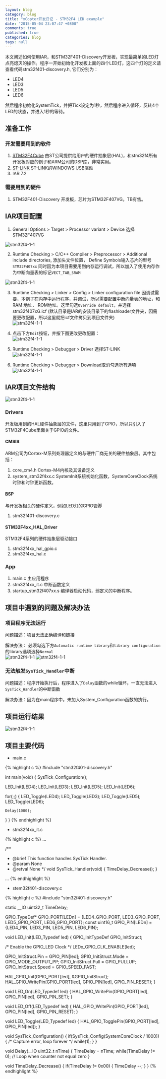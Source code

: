 ```yaml
---
layout: blog
category: blog
title: "xCopter开发日记 - STM32F4 LED example"
date: "2015-05-04 23:07:47 +0800"
comments: true
published: true
categories: blog
tags: null
---
```



本文阐述如何使用IAR，和STM32F401-Discovery开发板，实现最简单的LED灯点亮熄灭的操作。程序一开始初始化开发板上面的四个LED灯，这四个灯的定义请查看代码stm32f401-discovery.h, 它们分别为：

* LED4
* LED3
* LED5
* LED6

然后程序初始化SystemTick，并把Tick设定为1秒，然后程序进入循环，反转4个LED的状态，并进入1秒的等待。

## 准备工作

### 开发需要用到的软件 

1. [STM32F4Cube][STM32F4Cube] 由ST公司提供给用户的硬件抽象层(HAL)，和stm32f4所有开发板对应的例子和ARM公司的DSP库，非常实用。  
2. [ST-LINK][ST-LINK] ST-LINK的WINDOWS USB驱动
3. IAR 7.2

### 需要用到的硬件

1. STM32F401-Discovery 开发板，芯片为STM32F407VG。TB有售。

## IAR项目配置

1. General Options > Target > Processor variant > Device 选择STM32F407VG    
    
![stm32f4-1-1]({{site.url}}/img/stm32f4/1-1.jpg)

2. Runtime Checking > C/C++ Compiler > Preprocessor > Additional include directories, 添加头文件位置， Define Symbols输入芯片的型号`STM32F407xx` 
同时因为本项目需要用到内存运行调试，所以加入了使用内存作为中断向量表的标记`VECT_TAB_SRAM`    

![stm32f4-1-1]({{site.url}}/img/stm32f4/1-2.jpg)

3. Runtime Checking > Linker > Config > Linker configuration file
因调试需要，本例子在内存中运行程序，并调试，所以需要配置中断向量表的地址，和RAM 地址， ROM地址。这里勾选`Override default`，并选择stm32f407xG.icf (默认目录是IAR的安装目录下的flashloader文件夹，因需要更改配置，所以这里就把icf文件拷贝到项目文件夹)    
![stm32f4-1-1]({{site.url}}/img/stm32f4/1-3.png)

4. 点击下方`Edit`按钮，并按下图更改更改配置：    
![stm32f4-1-1]({{site.url}}/img/stm32f4/1-4.png)

5. Runtime Checking > Debugger > Driver 选择ST-LINK    
![stm32f4-1-1]({{site.url}}/img/stm32f4/1-5.png)

6. Runtime Checking > Debugger > Download取消勾选所有选项    
![stm32f4-1-1]({{site.url}}/img/stm32f4/1-6.png)

## IAR项目文件结构

![stm32f4-1-1]({{site.url}}/img/stm32f4/2-1.png)

### Drivers 

开发板用到的HAL硬件抽象层的文件，这里只用到了GPIO，所以只引入了STM32F4Cube里面关于GPIO的文件。

#### CMSIS

ARM公司为Cortex-M系列处理器定义的与硬件厂商无关的硬件抽象层。其中包括：

1. core_cm4.h Cortex-M4内核及其设备定义
2. system_stm32f4xx.c SystemInit系统初始化函数，SystemCoreClock系统时钟和时钟更新函数。

#### BSP

与开发板相关的硬件定义，例如LED灯的GPIO管脚

1. stm32f401-discovery.c

#### STM32F4xx_HAL_Driver

STM32F4系列的硬件抽象层驱动接口

1. stm32f4xx_hal_gpio.c
2. stm32f4xx_hal.c

### App

1. main.c 主应用程序
2. stm32f4xx_it.c 中断函数定义
3. startup_stm32f407xx.s 编译器启动代码，弱定义的中断程序。

## 项目中遇到的问题及解决办法

### 项目程序无法运行

问题描述：项目无法正确编译和链接

解决办法： 必须勾选下方`Automatic runtime library`和`library configuration`的library选项选择`Normal`  
![stm32f4-1-1]({{site.url}}/img/stm32f4/3-1.png)
![stm32f4-1-1]({{site.url}}/img/stm32f4/3-2.png)


### 无法触发`SysTick_Handler`中断

问题描述：程序开始执行后，程序进入了`Delay`函数的while循环，一直无法进入`SysTick_Handler`的中断函数

解决办法：因为在main程序中，未加入System_Configuration函数的执行。

## 项目运行结果

![stm32f4-1-1]({{site.url}}/img/stm32f4/4-1.jpg)

## 项目主要代码

* main.c

{% highlight c %}
#include "stm32f401-discovery.h"

int main(void)
{
  SysTick_Configuration();
  
  LED_Init(LED4);
  LED_Init(LED3);
  LED_Init(LED5);
  LED_Init(LED6);
  
  for(;;)
  {
    LED_Toggle(LED4);
    LED_Toggle(LED3);
    LED_Toggle(LED5);
    LED_Toggle(LED6);
    
    Delay(1000);   
  }
}
{% endhighlight %}



* stm32f4xx_it.c

{% highlight c %}
...

/**
  * @brief  This function handles SysTick Handler.
  * @param  None
  * @retval None
  */
void SysTick_Handler(void)
{
  TimeDelay_Decrease();
}

...
{% endhighlight %}




* stem32f401-discovery.c

{% highlight c %}
#include "stm32f401-discovery.h"

static __IO uint32_t TimeDelay;

GPIO_TypeDef* GPIO_PORT[LEDn] = {LED4_GPIO_PORT, LED3_GPIO_PORT, LED5_GPIO_PORT, LED6_GPIO_PORT};
const uint16_t GPIO_PIN[LEDn] = {LED4_PIN, LED3_PIN, LED5_PIN, LED6_PIN};

void LED_Init(LED_Typedef led)
{
  GPIO_InitTypeDef GPIO_InitStruct;
  
  /* Enable the GPIO_LED Clock */
  LEDx_GPIO_CLK_ENABLE(led);
  
  GPIO_InitStruct.Pin = GPIO_PIN[led];
  GPIO_InitStruct.Mode = GPIO_MODE_OUTPUT_PP;
  GPIO_InitStruct.Pull = GPIO_PULLUP;
  GPIO_InitStruct.Speed = GPIO_SPEED_FAST;
  
  HAL_GPIO_Init(GPIO_PORT[led], &GPIO_InitStruct);
  HAL_GPIO_WritePin(GPIO_PORT[led], GPIO_PIN[led], GPIO_PIN_RESET);
}

void LED_On(LED_Typedef led)
{
  HAL_GPIO_WritePin(GPIO_PORT[led], GPIO_PIN[led], GPIO_PIN_SET);
}

void LED_Off(LED_Typedef led)
{
  HAL_GPIO_WritePin(GPIO_PORT[led], GPIO_PIN[led], GPIO_PIN_RESET);
}

void LED_Toggle(LED_Typedef led)
{
  HAL_GPIO_TogglePin(GPIO_PORT[led], GPIO_PIN[led]);
}

void SysTick_Configuration()
{
  if(SysTick_Config(SystemCoreClock / 1000))
  {
    /* Capture error, loop forever */
    while(1);
  }
}

void Delay(__IO uint32_t nTime)
{
  TimeDelay = nTime;
  while(TimeDelay != 0); // Loop when counter not equal zero
}

void TimeDelay_Decrease()
{
  if(TimeDelay != 0x00)
  {
    TimeDelay --;
  }
}
{% endhighlight %}

[STM32F4Cube]: http://www.st.com/st-web-ui/static/active/en/st_prod_software_internet/resource/technical/software/firmware/stm32cubef4.zip
[ST-LINK]: http://www.st.com/st-web-ui/static/active/en/st_prod_software_internet/resource/technical/software/driver/st-link_v2_usbdriver.zip
